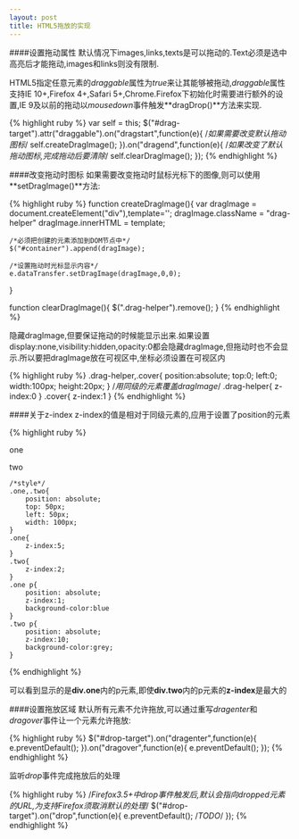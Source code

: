 ```yaml
---
layout: post
title: HTML5拖放的实现
---
```

####设置拖动属性
默认情况下images,links,texts是可以拖动的.Text必须是选中高亮后才能拖动,images和links则没有限制.

HTML5指定任意元素的*draggable*属性为*true*来让其能够被拖动,*draggable*属性支持IE 10+,Firefox 4+,Safari 5+,Chrome.Firefox下初始化时需要进行额外的设置,IE 9及以前的拖动以*mousedown*事件触发**dragDrop()**方法来实现.

{% highlight ruby %}
var self = this;
$("#drag-target").attr("draggable").on("dragstart",function(e){
	/*如果需要改变默认拖动图标*/
	self.createDragImage();
}).on("dragend",function(e){
		/*如果改变了默认拖动图标,完成拖动后要清除*/
		self.clearDragImage();
	});
{% endhighlight %}

####改变拖动时图标
如果需要改变拖动时鼠标光标下的图像,则可以使用**setDragImage()**方法:

{% highlight ruby %}
function createDragImage(){
	var dragImage = document.createElement("div"),template='<img src="" />';
	dragImage.className = "drag-helper"
	dragImage.innerHTML = template;

	/*必须把创建的元素添加到DOM节点中*/
	$("#container").append(dragImage);
	
	/*设置拖动时光标显示内容*/
	e.dataTransfer.setDragImage(dragImage,0,0);
}

function clearDragImage(){
	$(".drag-helper").remove();
}
{% endhighlight %}

隐藏dragImage,但要保证拖动的时候能显示出来.如果设置display:none,visibility:hidden,opacity:0都会隐藏dragImage,但拖动时也不会显示.所以要把dragImage放在可视区中,坐标必须设置在可视区内

{% highlight ruby %}
.drag-helper,.cover{
	position:absolute;
	top:0;
	left:0;
	width:100px;
	height:20px;
}
/*用同级的元素覆盖dragImage*/
.drag-helper{
	z-index:0
}
.cover{
	z-index:1
}
{% endhighlight %}

####关于z-index
z-index的值是相对于同级元素的,应用于设置了position的元素

{% highlight ruby %}
    <div class="one">
        <p>one</p>
    </div>
    <div class="two">
        <p>two</p>
    </div>
	
	/*style*/
	.one,.two{
		position: absolute;
        top: 50px;
        left: 50px;
        width: 100px;
	}
	.one{
		z-index:5;
	}
	.two{
		z-index:2;
	}
	.one p{
		position: absolute;
		z-index:1;
		background-color:blue
	}
	.two p{
		position: absolute;
		z-index:10;
		background-color:grey;
	}
{% endhighlight %}

可以看到显示的是**div.one**内的p元素,即使**div.two**内的p元素的**z-index**是最大的

####设置拖放区域
默认所有元素不允许拖放,可以通过重写*dragenter*和*dragover*事件让一个元素允许拖放:

{% highlight ruby %}
$("#drop-target").on("dragenter",function(e){
	e.preventDefault();
}).on("dragover",function(e){
		e.preventDefault();
	});
{% endhighlight %}

监听*drop*事件完成拖放后的处理

{% highlight ruby %}
/*Firefox3.5+中drop事件触发后,默认会指向dropped元素的URL,为支持Firefox须取消默认的处理*/
$("#drop-target").on("drop",function(e){
	e.preventDefault();
	/*TODO*/
});
{% endhighlight %}
